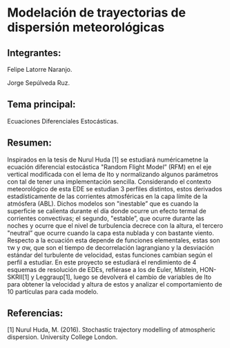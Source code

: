 # Modelación de trayectorias de dispersión meteorológicas

## Integrantes:

Felipe Latorre Naranjo.

Jorge Sepúlveda Ruz.

## Tema principal:

Ecuaciones Diferenciales Estocásticas.

## Resumen:

Inspirados en la tesis de Nurul Huda [1] se estudiará numéricametne la ecuación diferencial estocástica "Random Flight Model” (RFM) en el eje vertical modificada con el lema de Ito y normalizando algunos parámetros con tal de tener una implementación sencilla. Considerando el contexto meteorológico de esta EDE se estudian 3 perfiles distintos, estos derivados estadísticamente de las corrientes atmosféricas en la capa límite de la atmósfera (ABL). Dichos modelos son "inestable” que es cuando la superficie se calienta durante el día donde ocurre un efecto termal de corrientes convectivas; el segundo, "estable”, que ocurre durante las noches y ocurre que el nivel de turbulencia decrece con la altura, el tercero "neutral” que ocurre cuando la capa esta nublada y con bastante viento. Respecto a la ecuación esta depende de funciones elementales, estas son τw y σw, que son el tiempo de decorrelación lagrangiano y la desviación estándar del turbulente de velocidad, estas funciones cambian según el perfil a estudiar. En este proyecto se estudiará el rendimiento de 4 esquemas de resolución de EDEs, refiérase a los de Euler, Milstein, HON-SKRII[1] y Leggraup[1], luego se devolverá el cambio de variables de Ito para obtener la velocidad y altura de estos y analizar el comportamiento de 10 partículas para cada modelo.

## Referencias:

[1] Nurul Huda, M. (2016). Stochastic trajectory modelling of atmospheric dispersion. University College London.
